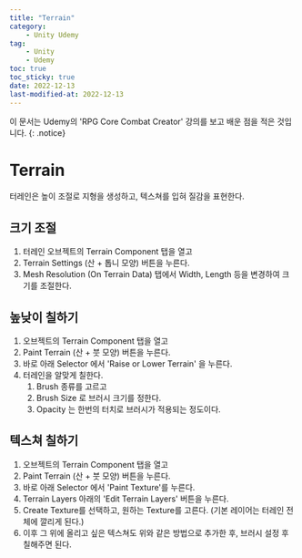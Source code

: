 ```yaml
---
title: "Terrain"
category:
    - Unity Udemy
tag:
    - Unity
    - Udemy
toc: true
toc_sticky: true
date: 2022-12-13
last-modified-at: 2022-12-13
---
```

이 문서는 Udemy의  'RPG Core Combat Creator' 강의를 보고 배운 점을 적은 것입니다.
{: .notice}

# Terrain
터레인은 높이 조절로 지형을 생성하고, 텍스쳐를 입혀 질감을 표현한다.

## 크기 조절
1. 터레인 오브젝트의 Terrain Component 탭을 열고
1. Terrain Settings (산 + 톱니 모양) 버튼을 누른다.
1. Mesh Resolution (On Terrain Data) 탭에서 Width, Length 등을 변경하여 크기를 조절한다.

## 높낮이 칠하기
1. 오브젝트의 Terrain Component 탭을 열고
2. Paint Terrain (산 + 붓 모양) 버튼을 누른다.
3. 바로 아래 Selector 에서 'Raise or Lower Terrain' 을 누른다.
4. 터레인을 알맞게 칠한다.
    1. Brush 종류를 고르고
    2. Brush Size 로 브러시 크기를 정한다.
    3. Opacity 는 한번의 터치로 브러시가 적용되는 정도이다. 

## 텍스쳐 칠하기
1. 오브젝트의 Terrain Component 탭을 열고
2. Paint Terrain (산 + 붓 모양) 버튼을 누른다.
3. 바로 아래 Selector 에서 'Paint Texture'를 누른다.
4. Terrain Layers 아래의 'Edit Terrain Layers' 버튼을 누른다.
5. Create Texture를 선택하고, 원하는 Texture를 고른다. (기본 레이어는 터레인 전체에 깔리게 된다.)
6. 이후 그 위에 올리고 싶은 텍스쳐도 위와 같은 방법으로 추가한 후, 브러시 설정 후 칠해주면 된다.
